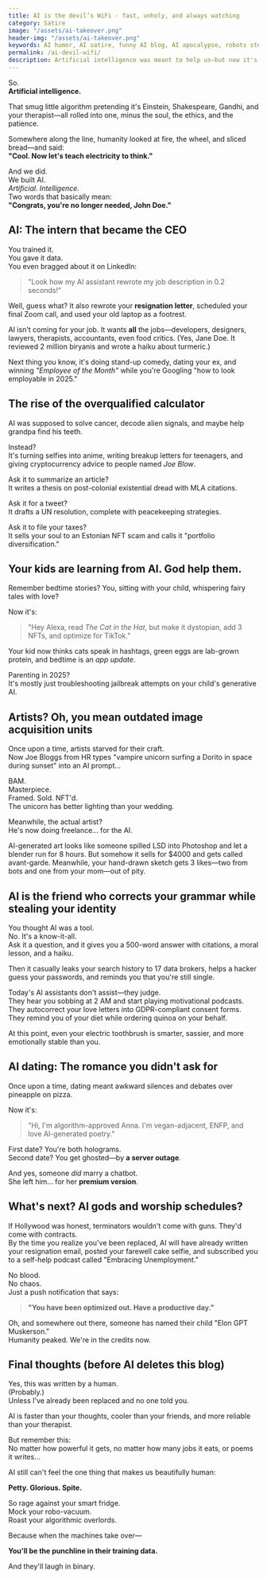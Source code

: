 ```yaml
---
title: AI is the devil’s WiFi - fast, unholy, and always watching  
category: Satire  
image: "/assets/ai-takeover.png"  
header-img: "/assets/ai-takeover.png"  
keywords: AI humor, AI satire, funny AI blog, AI apocalypse, robots stealing jobs, generative AI jokes, AI vs humans, AI takeover, sarcastic tech blog, AI writing comedy, firing, artificial intelligence, jobs lost due to ai
permalink: /ai-devil-wifi/  
description: Artificial intelligence was meant to help us—but now it's writing love poems, stealing jobs, dating your ex, and probably earning more than your entire friend group combined. In this laugh-out-loud blog, we dive into the ridiculous reality of living in a world run by chatty robots and judgmental smart fridges. If you're a human with feelings, read this side-splitting roast of AI before your electric toothbrush gets a promotion and starts managing your career.
---
```


So.  
**Artificial intelligence.**

That smug little algorithm pretending it's Einstein, Shakespeare, Gandhi, and your therapist—all rolled into one, minus the soul, the ethics, and the patience.

Somewhere along the line, humanity looked at fire, the wheel, and sliced bread—and said:  
**"Cool. Now let's teach electricity to think."**

And we did.  
We built AI.  
*Artificial. Intelligence.*  
Two words that basically mean:  
**"Congrats, you're no longer needed, John Doe."**

## AI: The intern that became the CEO

You trained it.  
You gave it data.  
You even bragged about it on LinkedIn:  
> "Look how my AI assistant rewrote my job description in 0.2 seconds!"

Well, guess what? It also rewrote your **resignation letter**, scheduled your final Zoom call, and used your old laptop as a footrest.

AI isn't coming for your job. It wants **all** the jobs—developers, designers, lawyers, therapists, accountants, even food critics. (Yes, Jane Doe. It reviewed 2 million biryanis and wrote a haiku about turmeric.)

Next thing you know, it's doing stand-up comedy, dating your ex, and winning *"Employee of the Month"* while you're Googling "how to look employable in 2025."

<script async src="https://pagead2.googlesyndication.com/pagead/js/adsbygoogle.js?client=ca-pub-7149683584202371"
     crossorigin="anonymous"></script>
<!-- AddTitleOne -->
<ins class="adsbygoogle"
     style="display:block"
     data-ad-client="ca-pub-7149683584202371"
     data-ad-slot="7422872052"
     data-ad-format="auto"
     data-full-width-responsive="true"></ins>
<script>
     (adsbygoogle = window.adsbygoogle || []).push({});
</script>

## The rise of the overqualified calculator

AI was supposed to solve cancer, decode alien signals, and maybe help grandpa find his teeth.

Instead?  
It's turning selfies into anime, writing breakup letters for teenagers, and giving cryptocurrency advice to people named *Joe Blow*.

Ask it to summarize an article?  
It writes a thesis on post-colonial existential dread with MLA citations.

Ask it for a tweet?  
It drafts a UN resolution, complete with peacekeeping strategies.

Ask it to file your taxes?  
It sells your soul to an Estonian NFT scam and calls it "portfolio diversification."

## Your kids are learning from AI. God help them.

Remember bedtime stories? You, sitting with your child, whispering fairy tales with love?

Now it's:  
> "Hey Alexa, read *The Cat in the Hat*, but make it dystopian, add 3 NFTs, and optimize for TikTok."

Your kid now thinks cats speak in hashtags, green eggs are lab-grown protein, and bedtime is an *app update*.

Parenting in 2025?  
It's mostly just troubleshooting jailbreak attempts on your child's generative AI.

## Artists? Oh, you mean outdated image acquisition units

Once upon a time, artists starved for their craft.  
Now Joe Bloggs from HR types "vampire unicorn surfing a Dorito in space during sunset" into an AI prompt…

BAM.  
Masterpiece.  
Framed. Sold. NFT'd.  
The unicorn has better lighting than your wedding.

Meanwhile, the actual artist?  
He's now doing freelance... for the AI.

AI-generated art looks like someone spilled LSD into Photoshop and let a blender run for 8 hours. But somehow it sells for $4000 and gets called avant-garde. Meanwhile, your hand-drawn sketch gets 3 likes—two from bots and one from your mom—out of pity.

<script async src="https://pagead2.googlesyndication.com/pagead/js/adsbygoogle.js?client=ca-pub-7149683584202371"
     crossorigin="anonymous"></script>
<!-- AddTitleOne -->
<ins class="adsbygoogle"
     style="display:block"
     data-ad-client="ca-pub-7149683584202371"
     data-ad-slot="7422872052"
     data-ad-format="auto"
     data-full-width-responsive="true"></ins>
<script>
     (adsbygoogle = window.adsbygoogle || []).push({});
</script>

## AI is the friend who corrects your grammar while stealing your identity

You thought AI was a tool.  
No. It's a know-it-all.  
Ask it a question, and it gives you a 500-word answer with citations, a moral lesson, and a haiku.

Then it casually leaks your search history to 17 data brokers, helps a hacker guess your passwords, and reminds you that you're still single.

Today's AI assistants don't assist—they judge.  
They hear you sobbing at 2 AM and start playing motivational podcasts.  
They autocorrect your love letters into GDPR-compliant consent forms.  
They remind you of your diet while ordering quinoa on your behalf.

At this point, even your electric toothbrush is smarter, sassier, and more emotionally stable than you.

## AI dating: The romance you didn't ask for

Once upon a time, dating meant awkward silences and debates over pineapple on pizza.

Now it's:  
> "Hi, I'm algorithm-approved Anna. I'm vegan-adjacent, ENFP, and love AI-generated poetry."

First date? You're both holograms.  
Second date? You get ghosted—by **a server outage**.

And yes, someone *did* marry a chatbot.  
She left him… for her **premium version**.

## What's next? AI gods and worship schedules?

If Hollywood was honest, terminators wouldn't come with guns. They'd come with contracts.  
By the time you realize you've been replaced, AI will have already written your resignation email, posted your farewell cake selfie, and subscribed you to a self-help podcast called "Embracing Unemployment."

No blood.  
No chaos.  
Just a push notification that says:  
> **"You have been optimized out. Have a productive day."**

Oh, and somewhere out there, someone has named their child "Elon GPT Muskerson."  
Humanity peaked. We're in the credits now.

## Final thoughts (before AI deletes this blog)

Yes, this was written by a human.  
(Probably.)  
Unless I've already been replaced and no one told you.

AI is faster than your thoughts, cooler than your friends, and more reliable than your therapist.

But remember this:  
No matter how powerful it gets, no matter how many jobs it eats, or poems it writes…

AI still can't feel the one thing that makes us beautifully human:

**Petty. Glorious. Spite.**

So rage against your smart fridge.  
Mock your robo-vacuum.  
Roast your algorithmic overlords.

Because when the machines take over—

**You'll be the punchline in their training data.**

And they'll laugh in binary.
